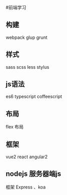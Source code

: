 #前端学习

## 构建
webpack glup grunt

## 样式
sass scss less stylus

## js语法
es6 typescript coffeescript

## 布局
flex 布局

## 框架
vue2 react angular2

## nodejs 服务器端js
框架 Express 、koa
